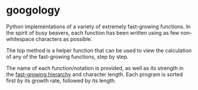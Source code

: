 # googology
Python implementations of a variety of extremely fast-growing functions. In the spirit of busy beavers, each function has been written using as few non-whitespace characters as possible.

The top method is a helper function that can be used to view the calculation of any of the fast-growing functions, step by step.

The name of each function/notation is provided, as well as its strength in the <a href="https://en.m.wikipedia.org/wiki/Fast-growing_hierarchy">fast-growing hierarchy</a> and character length. Each program is sorted first by its growth rate, followed by its length.
